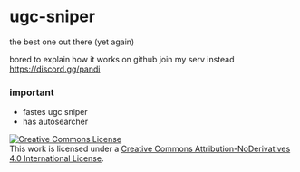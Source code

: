# ugc-sniper
the best one out there (yet again)

bored to explain how it works on github join my serv instead https://discord.gg/pandi

### important
- fastes ugc sniper 
- has autosearcher

<a rel="license" href="http://creativecommons.org/licenses/by-nd/4.0/"><img alt="Creative Commons License" style="border-width:0" src="https://i.creativecommons.org/l/by-nd/4.0/88x31.png" /></a><br />This work is licensed under a <a rel="license" href="http://creativecommons.org/licenses/by-nd/4.0/">Creative Commons Attribution-NoDerivatives 4.0 International License</a>.
